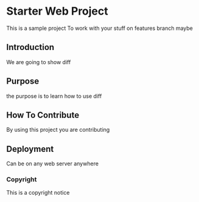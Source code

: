 # Starter Web Project

This is a sample project
To work with
your stuff on features branch maybe

## Introduction

We are going to show diff

## Purpose

the purpose is to learn how to use diff

## How To Contribute

By using this project you are contributing

## Deployment

Can be on any web server anywhere

### Copyright
This is a copyright notice
